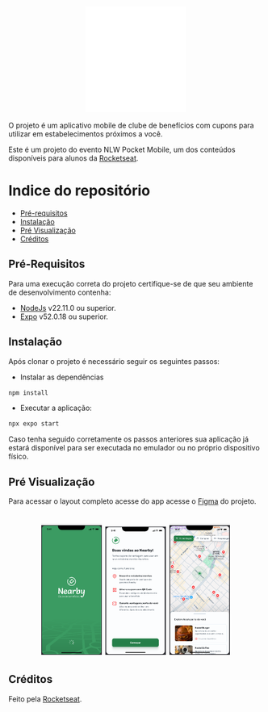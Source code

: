 <p align="center">
  <img src="./.github/assets/logo.png" height="210" width="200" />
</p>

O projeto é um aplicativo mobile de clube de benefícios com cupons para utilizar em estabelecimentos próximos a você.

Este é um projeto do evento NLW Pocket Mobile, um dos conteúdos disponíveis para alunos da [Rocketseat](https://www.rocketseat.com.br/).

Indice do repositório
=
* [Pré-requisitos](#pre-requisitos)
* [Instalação](#instalacao)
* [Pré Visualização](#pre-visualizacao)
* [Créditos](#creditos)

## Pré-Requisitos
Para uma execução correta do projeto certifique-se de que seu ambiente de desenvolvimento contenha:
  - [NodeJs](https://nodejs.org/en) v22.11.0 ou superior.
  - [Expo](https://expo.dev/tools#cli) v52.0.18 ou superior.

## Instalação
Após clonar o projeto é necessário seguir os seguintes passos:

 - Instalar as dependências
```bash
npm install
```
  - Executar a aplicação:
```bash
npx expo start
```

Caso tenha seguido corretamente os passos anteriores sua aplicação já estará disponível para ser executada no emulador ou no próprio dispositivo físico.

## Pré Visualização
Para acessar o layout completo acesse do app acesse o [Figma](https://www.figma.com/design/LOBrmBDSK8pYSvUvBGMre8/NLW-Pocket-Mobile-%E2%80%A2-Nearby-(Community)?node-id=0-1&p=f&t=qWMFXT6kvj8RoGag-0) do projeto.

<h1 align="center">
  <img alt="SplashScreen" src="./.github/assets/splash.png" width="120" />
  <img alt="OnboardingScreen" src="./.github/assets/onboarding.png" width="120" />
  <img alt="HomeScreen" src="./.github/assets/home.png" width="120" />
</h1>

## Créditos
Feito pela [Rocketseat](https://www.rocketseat.com.br/).